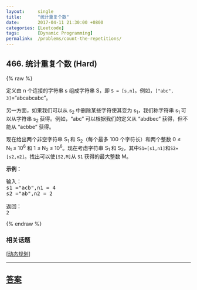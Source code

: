 ```yaml
---
layout:     single
title:      "统计重复个数"
date:       2017-04-11 21:30:00 +0800
categories: [Leetcode]
tags:       [Dynamic Programming]
permalink:  /problems/count-the-repetitions/
---
```


## 466. 统计重复个数 (Hard)

{% raw %}

<p>定义由 n 个连接的字符串 s 组成字符串 S，即&nbsp;<code>S = [s,n]</code>。例如，<code>[&quot;abc&quot;, 3]</code>=&ldquo;abcabcabc&rdquo;。</p>

<p>另一方面，如果我们可以从 s<sub>2&nbsp;</sub>中删除某些字符使其变为 s<sub>1</sub>，我们称字符串 s<sub>1&nbsp;</sub>可以从字符串 s<sub>2&nbsp;</sub>获得。例如，&ldquo;abc&rdquo; 可以根据我们的定义从 &ldquo;abdbec&rdquo; 获得，但不能从 &ldquo;acbbe&rdquo; 获得。</p>

<p>现在给出两个非空字符串 S<sub>1&nbsp;</sub>和 S<sub>2</sub>（每个最多 100 个字符长）和两个整数 0 &le; N<sub>1&nbsp;</sub>&le; 10<sup>6&nbsp;</sup>和 1 &le; N<sub>2&nbsp;</sub>&le; 10<sup>6</sup>。现在考虑字符串 S<sub>1&nbsp;</sub>和 S<sub>2</sub>，其中<code>S1=[s1,n1]</code>和<code>S2=[s2,n2]</code>。找出可以使<code>[S2,M]</code>从&nbsp;<code>S1</code>&nbsp;获得的最大整数 M。</p>

<p><strong>示例：</strong></p>

<pre>输入：
s1 =&quot;acb&quot;,n1 = 4
s2 =&quot;ab&quot;,n2 = 2

返回：
2
</pre>

{% endraw %}

### 相关话题
  [[动态规划](https://github.com/openset/leetcode/tree/master/tag/dynamic-programming/README.md)]

---

## [答案](https://github.com/openset/leetcode/tree/master/problems/count-the-repetitions)
